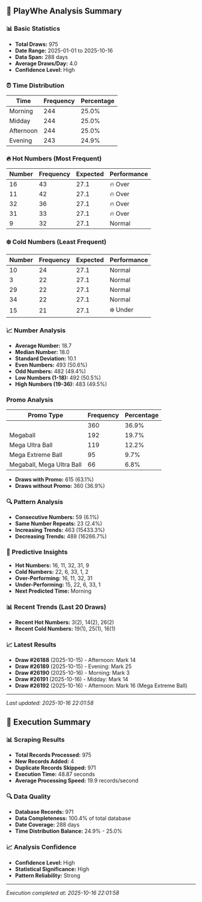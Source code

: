 
## 🎯 PlayWhe Analysis Summary

### 📊 Basic Statistics
- **Total Draws:** 975
- **Date Range:** 2025-01-01 to 2025-10-16
- **Data Span:** 288 days
- **Average Draws/Day:** 4.0
- **Confidence Level:** High

### ⏰ Time Distribution
| Time | Frequency | Percentage |
|------|-----------|------------|
| Morning | 244 | 25.0% |
| Midday | 244 | 25.0% |
| Afternoon | 244 | 25.0% |
| Evening | 243 | 24.9% |

### 🔥 Hot Numbers (Most Frequent)
| Number | Frequency | Expected | Performance |
|--------|-----------|----------|-------------|
| 16 | 43 | 27.1 | 🔥 Over |
| 11 | 42 | 27.1 | 🔥 Over |
| 32 | 36 | 27.1 | 🔥 Over |
| 31 | 33 | 27.1 | 🔥 Over |
| 9 | 32 | 27.1 | Normal |

### ❄️ Cold Numbers (Least Frequent)
| Number | Frequency | Expected | Performance |
|--------|-----------|----------|-------------|
| 10 | 24 | 27.1 | Normal |
| 3 | 22 | 27.1 | Normal |
| 29 | 22 | 27.1 | Normal |
| 34 | 22 | 27.1 | Normal |
| 15 | 21 | 27.1 | ❄️ Under |

### 📈 Number Analysis
- **Average Number:** 18.7
- **Median Number:** 18.0
- **Standard Deviation:** 10.1
- **Even Numbers:** 493 (50.6%)
- **Odd Numbers:** 482 (49.4%)
- **Low Numbers (1-18):** 492 (50.5%)
- **High Numbers (19-36):** 483 (49.5%)

###  Promo Analysis
| Promo Type | Frequency | Percentage |
|------------|-----------|------------|
|  | 360 | 36.9% |
| Megaball | 192 | 19.7% |
| Mega Ultra Ball | 119 | 12.2% |
| Mega Extreme Ball | 95 | 9.7% |
| Megaball, Mega Ultra Ball | 66 | 6.8% |
- **Draws with Promo:** 615 (63.1%)
- **Draws without Promo:** 360 (36.9%)

### 🔍 Pattern Analysis
- **Consecutive Numbers:** 59 (6.1%)
- **Same Number Repeats:** 23 (2.4%)
- **Increasing Trends:** 463 (15433.3%)
- **Decreasing Trends:** 488 (16266.7%)

### 🔮 Predictive Insights
- **Hot Numbers:** 16, 11, 32, 31, 9
- **Cold Numbers:** 22, 6, 33, 1, 2
- **Over-Performing:** 16, 11, 32, 31
- **Under-Performing:** 15, 22, 6, 33, 1
- **Next Predicted Time:** Morning

### 📊 Recent Trends (Last 20 Draws)
- **Recent Hot Numbers:** 3(2), 14(2), 26(2)
- **Recent Cold Numbers:** 19(1), 25(1), 16(1)

### 📈 Latest Results
- **Draw #26188** (2025-10-15) - Afternoon: Mark 14 
- **Draw #26189** (2025-10-15) - Evening: Mark 25 
- **Draw #26190** (2025-10-16) - Morning: Mark 3 
- **Draw #26191** (2025-10-16) - Midday: Mark 14 
- **Draw #26192** (2025-10-16) - Afternoon: Mark 16 (Mega Extreme Ball)

---
*Last updated: 2025-10-16 22:01:58*

## 🚀 Execution Summary

### 📊 Scraping Results
- **Total Records Processed:** 975
- **New Records Added:** 4
- **Duplicate Records Skipped:** 971
- **Execution Time:** 48.87 seconds
- **Average Processing Speed:** 19.9 records/second

### 🔍 Data Quality
- **Database Records:** 971
- **Data Completeness:** 100.4% of total database
- **Date Coverage:** 288 days
- **Time Distribution Balance:** 24.9% - 25.0%

### 📈 Analysis Confidence
- **Confidence Level:** High
- **Statistical Significance:** High
- **Pattern Reliability:** Strong

---
*Execution completed at: 2025-10-16 22:01:58*
